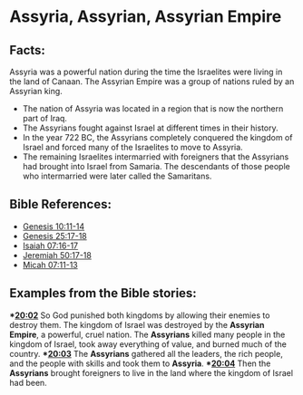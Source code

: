 # Assyria, Assyrian, Assyrian Empire #

## Facts: ##

Assyria was a powerful nation during the time the Israelites were living in the land of Canaan. The Assyrian Empire was a group of nations ruled by an Assyrian king.

 * The nation of Assyria was located in a region that is now the northern part of Iraq.
 * The Assyrians fought against Israel at different times in their history.
 * In the year 722 BC, the Assyrians completely conquered the kingdom of Israel and forced many of the Israelites to move to Assyria.
 * The remaining Israelites intermarried with foreigners that the Assyrians had brought into Israel from Samaria. The descendants of those people who intermarried were later called the Samaritans.



## Bible References: ##

* [Genesis 10:11-14](en/tn/gen/help/10/11)
* [Genesis 25:17-18](en/tn/gen/help/25/17)
* [Isaiah 07:16-17](en/tn/isa/help/07/16)
* [Jeremiah 50:17-18](en/tn/jer/help/50/17)
* [Micah 07:11-13](en/tn/mic/help/07/11)

## Examples from the Bible stories: ##

  __*[20:02](en/tn/obs/help/20/02)__ So God punished both kingdoms by allowing their enemies to destroy them. The kingdom of Israel was destroyed by the __Assyrian Empire__, a powerful, cruel nation. The __Assyrians__ killed many people in the kingdom of Israel, took away everything of value, and burned much of the country.
  __*[20:03](en/tn/obs/help/20/03)__ The __Assyrians__ gathered all the leaders, the rich people, and the people with skills and took them to __Assyria__.
  __*[20:04](en/tn/obs/help/20/04)__ Then the __Assyrians__ brought foreigners to live in the land where the kingdom of Israel had been.